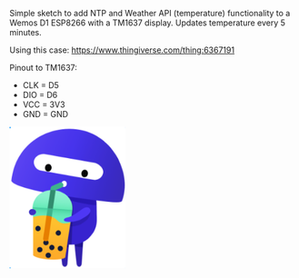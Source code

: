 Simple sketch to add NTP and Weather API (temperature) functionality to a Wemos D1 ESP8266 with a TM1637 display. Updates temperature every 5 minutes.

Using this case: https://www.thingiverse.com/thing:6367191

Pinout to TM1637: 
* CLK = D5
* DIO = D6
* VCC = 3V3
* GND = GND

![A mushroom-head robot drinking bubble tea](https://raw.githubusercontent.com/Codecademy/docs/main/media/codey.jpg)

